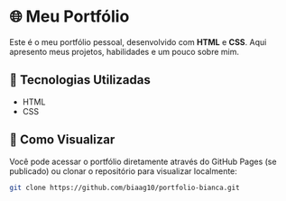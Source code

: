 # 🌐 Meu Portfólio

Este é o meu portfólio pessoal, desenvolvido com **HTML** e **CSS**. Aqui apresento meus projetos, habilidades e um pouco sobre mim.

## 📌 Tecnologias Utilizadas
- HTML
- CSS

## 🚀 Como Visualizar
Você pode acessar o portfólio diretamente através do GitHub Pages (se publicado) ou clonar o repositório para visualizar localmente:

```bash
git clone https://github.com/biaag10/portfolio-bianca.git

